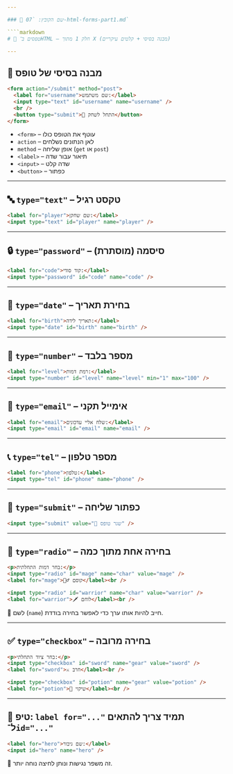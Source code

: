 ```yaml
---

### 📄 שם הקובץ: `07-html-forms-part1.md`

````markdown
# 🧾 טפסים ב־HTML – חלק 1 מתוך X (מבנה בסיסי + קלטים עיקריים)

---
```


## 🧱 מבנה בסיסי של טופס

```html
<form action="/submit" method="post">
  <label for="username">שם משתמש:</label>
  <input type="text" id="username" name="username" />
  <br />
  <button type="submit">🎯 התחל לשחק</button>
</form>
````

* `<form>` – עוטף את הטופס כולו
* `action` – לאן הנתונים נשלחים
* `method` – אופן שליחה (`get` או `post`)
* `<label>` – תיאור עבור שדה
* `<input>` – שדה קלט
* `<button>` – כפתור

---

## 🔤 `type="text"` – טקסט רגיל

```html
<label for="player">שם שחקן:</label>
<input type="text" id="player" name="player" />
```

---

## 🔒 `type="password"` – סיסמה (מוסתרת)

```html
<label for="code">קוד סודי:</label>
<input type="password" id="code" name="code" />
```

---

## 📅 `type="date"` – בחירת תאריך

```html
<label for="birth">תאריך לידה:</label>
<input type="date" id="birth" name="birth" />
```

---

## 🔢 `type="number"` – מספר בלבד

```html
<label for="level">רמת דמות:</label>
<input type="number" id="level" name="level" min="1" max="100" />
```

---

## 📧 `type="email"` – אימייל תקני

```html
<label for="email">שלח אליי עדכונים:</label>
<input type="email" id="email" name="email" />
```

---

## 📞 `type="tel"` – מספר טלפון

```html
<label for="phone">טלפון:</label>
<input type="tel" id="phone" name="phone" />
```

---

## 🎯 `type="submit"` – כפתור שליחה

```html
<input type="submit" value="🚀 שגר טופס" />
```

---

## 🔘 `type="radio"` – בחירה אחת מתוך כמה

```html
<p>בחר דמות התחלתית:</p>
<input type="radio" id="mage" name="char" value="mage" />
<label for="mage">🧙‍♂️ קוסם</label><br />

<input type="radio" id="warrior" name="char" value="warrior" />
<label for="warrior">🗡️ לוחם</label><br />
```

🔸 לשם (`name`) חייב להיות אותו ערך כדי לאפשר בחירה בודדת.

---

## ✅ `type="checkbox"` – בחירה מרובה

```html
<p>בחר ציוד התחלתי:</p>
<input type="checkbox" id="sword" name="gear" value="sword" />
<label for="sword">⚔️ חרב</label><br />

<input type="checkbox" id="potion" name="gear" value="potion" />
<label for="potion">🧪 שיקוי</label><br />
```

---

## 🧠 טיפ: `label for="..."` תמיד צריך להתאים ל־`id="..."`

```html
<label for="hero">שם גיבור:</label>
<input id="hero" name="hero" />
```

🔸 זה משפר נגישות ונותן לחיצה נוחה יותר.
